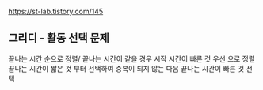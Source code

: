 https://st-lab.tistory.com/145


## 그리디 - 활동 선택 문제

끝나는 시간 순으로 정렬/ 끝나는 시간이 같을 경우 시작 시간이 빠른 것 우선 으로 정렬
끝나는 시간이 짧은 것 부터 선택하여 중복이 되지 않는 다음 끝나는 시간이 빠른 것 선택
